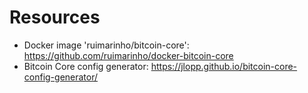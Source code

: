 # Resources
- Docker image 'ruimarinho/bitcoin-core': https://github.com/ruimarinho/docker-bitcoin-core
- Bitcoin Core config generator: https://jlopp.github.io/bitcoin-core-config-generator/
